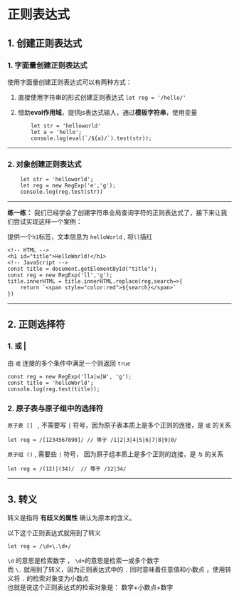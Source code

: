 # 正则表达式

## 1. 创建正则表达式

### 1. 字面量创建正则表达式

使用字面量创建正则表达式可以有两种方式：

1. 直接使用字符串的形式创建正则表达式 `let reg = '/hello/' `

2. 借助**eval作用域**，提供js表达式输入，通过**模板字符串**，使用变量

    ```
        let str = 'helloworld'
        let a = 'hello';
        console.log(eval(`/${a}/`).test(str));
    ```
---
### 2. 对象创建正则表达式

```
    let str = 'helloworld';
    let reg = new RegExp('e','g');
    console.log(reg.test(str))
```

---

**练一练：** 我们已经学会了创建字符串全局查询字符的正则表达式了，接下来让我们尝试实现这样一个案例：

提供一个`h1`标签，文本信息为 `helloWorld` , 将`ll`描红

```
<!-- HTML -->
<h1 id="title">HelloWorld!</h1>
<!-- JavaScript -->
const title = document.getElementById("title");
const reg = new RegExp('ll','g');
title.innerHTML = title.innerHTML.replace(reg,search=>{
    return `<span style="color:red">${search}</span>`
})
```
---

## 2. 正则选择符

### 1. 或 |

由 `或` 连接的多个条件中满足一个则返回 `true`

```
const reg = new RegExp('lla|w|W', 'g');
const title = 'helloWorld';
console.log(reg.test(title));
```

### 2. 原子表与原子组中的选择符

`原子表 [] ` , 不需要写 ` | ` 符号，因为原子表本质上是多个正则的连接，是 `或` 的关系

```
let reg = /[1234567890]/ // 等于 /1|2|3|4|5|6|7|8|9|0/
```

`原子组 ()` , 需要些 ` | ` 符号， 因为原子组本质上是多个正则的连接，是 `与` 的关系

 ```
 let reg = /(12)|(34)/  // 等于 /12|34/
 ```
---

## 3. 转义

转义是指将 **有歧义的属性** 确认为原本的含义。

以下这个正则表达式就用到了转义

```
let reg = /\d+\.\d+/
```

`\d` 的意思是检索数字 ， `\d+`的意思是检索一或多个数字  
而 `\.` 就用到了转义，因为正则表达式中的 `.` 同时意味着任意值和小数点 ，使用转义将 `.` 的检索对象变为小数点  
也就是说这个正则表达式的检索对象是： 数字+小数点+数字